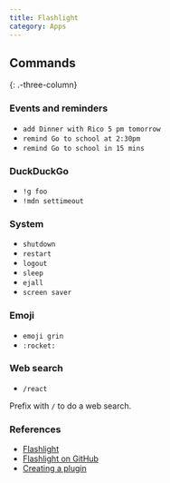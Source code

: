 ```yaml
---
title: Flashlight
category: Apps
---
```


## Commands
{: .-three-column}

### Events and reminders

* `add Dinner with Rico 5 pm tomorrow`
* `remind Go to school at 2:30pm`
* `remind Go to school in 15 mins`

### DuckDuckGo

* `!g foo`
* `!mdn settimeout`

### System

* `shutdown`
* `restart`
* `logout`
* `sleep`
* `ejall`
* `screen saver`

### Emoji

* `emoji grin`
* `:rocket:`

### Web search

* `/react`

Prefix with `/` to do a web search.

### References

* [Flashlight](http://flashlight.nateparrott.com/)
* [Flashlight on GitHub](https://github.com/nate-parrott/Flashlight)
* [Creating a plugin](https://github.com/nate-parrott/Flashlight/wiki/Creating-a-Plugin)
